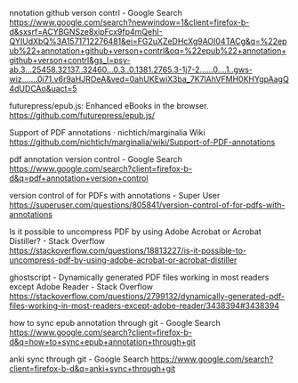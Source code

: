 nnotation github verson contrl - Google Search
https://www.google.com/search?newwindow=1&client=firefox-b-d&sxsrf=ACYBGNSze8xipFcx9fp4mQehI-QYIUdXbQ%3A1571712276481&ei=FG2uXZeDHcXg9AOI04TACg&q=%22epub%22+annotation+github+verson+contrl&oq=%22epub%22+annotation+github+verson+contrl&gs_l=psy-ab.3...25458.32137..32460...0.3..0.1381.2765.3-1j7-2......0....1..gws-wiz.......0i71.v6r9aHJROeA&ved=0ahUKEwiX3ba_7K7lAhVFMH0KHYgpAagQ4dUDCAo&uact=5

futurepress/epub.js: Enhanced eBooks in the browser.
https://github.com/futurepress/epub.js/

Support of PDF annotations · nichtich/marginalia Wiki
https://github.com/nichtich/marginalia/wiki/Support-of-PDF-annotations

pdf annotation version control - Google Search
https://www.google.com/search?client=firefox-b-d&q=pdf+annotation+version+control

version control of for PDFs with annotations - Super User
https://superuser.com/questions/805841/version-control-of-for-pdfs-with-annotations

Is it possible to uncompress PDF by using Adobe Acrobat or Acrobat Distiller? - Stack Overflow
https://stackoverflow.com/questions/18813227/is-it-possible-to-uncompress-pdf-by-using-adobe-acrobat-or-acrobat-distiller

ghostscript - Dynamically generated PDF files working in most readers except Adobe Reader - Stack Overflow
https://stackoverflow.com/questions/2799132/dynamically-generated-pdf-files-working-in-most-readers-except-adobe-reader/3438394#3438394

how to sync epub annotation through git - Google Search
https://www.google.com/search?client=firefox-b-d&q=how+to+sync+epub+annotation+through+git

anki sync through git - Google Search
https://www.google.com/search?client=firefox-b-d&q=anki+sync+through+git

